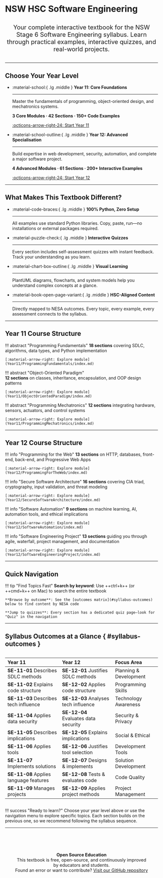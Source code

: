 # NSW HSC Software Engineering

<div style="text-align: center; margin: 2rem 0;">
  <p style="font-size: 1.25rem; color: var(--md-default-fg-color--light); max-width: 800px; margin: 0 auto;">
    Your complete interactive textbook for the NSW Stage 6 Software Engineering syllabus. Learn through practical examples, interactive quizzes, and real-world projects.
  </p>
</div>

---

## Choose Your Year Level

<div class="grid cards" markdown>

- :material-school:{ .lg .middle } __Year 11: Core Foundations__

    ---

    Master the fundamentals of programming, object-oriented design, and mechatronics systems.

    __3 Core Modules · 42 Sections · 150+ Code Examples__

    [:octicons-arrow-right-24: Start Year 11](Year11/ProgrammingFundamentals/index.md)

- :material-school-outline:{ .lg .middle } __Year 12: Advanced Specialisation__

    ---

    Build expertise in web development, security, automation, and complete a major software project.

    __4 Advanced Modules · 61 Sections · 200+ Interactive Examples__

    [:octicons-arrow-right-24: Start Year 12](Year12/ProgrammingForTheWeb/index.md)

</div>

---

## What Makes This Textbook Different?

<div class="grid cards" markdown>

- :material-code-braces:{ .lg .middle } __100% Python, Zero Setup__

    ---

    All examples use standard Python libraries. Copy, paste, run—no installations or external packages required.

- :material-puzzle-check:{ .lg .middle } __Interactive Quizzes__

    ---

    Every section includes self-assessment quizzes with instant feedback. Track your understanding as you learn.

- :material-chart-box-outline:{ .lg .middle } __Visual Learning__

    ---

    PlantUML diagrams, flowcharts, and system models help you understand complex concepts at a glance.

- :material-book-open-page-variant:{ .lg .middle } __HSC-Aligned Content__

    ---

    Directly mapped to NESA outcomes. Every topic, every example, every assessment connects to the syllabus.

</div>

---

## Year 11 Course Structure

<div class="grid" markdown>

!!! abstract "Programming Fundamentals"
    __18 sections__ covering SDLC, algorithms, data types, and Python implementation

    [:material-arrow-right: Explore module](Year11/ProgrammingFundamentals/index.md)

!!! abstract "Object-Oriented Paradigm"  
    __12 sections__ on classes, inheritance, encapsulation, and OOP design patterns

    [:material-arrow-right: Explore module](Year11/ObjectOrientedParadigm/index.md)

!!! abstract "Programming Mechatronics"
    __12 sections__ integrating hardware, sensors, actuators, and control systems

    [:material-arrow-right: Explore module](Year11/ProgrammingMechatronics/index.md)

</div>

---

## Year 12 Course Structure

<div class="grid" markdown>

!!! info "Programming for the Web"
    __13 sections__ on HTTP, databases, front-end, back-end, and Progressive Web Apps

    [:material-arrow-right: Explore module](Year12/ProgrammingForTheWeb/index.md)

!!! info "Secure Software Architecture"
    __16 sections__ covering CIA triad, cryptography, input validation, and threat modeling

    [:material-arrow-right: Explore module](Year12/SecureSoftwareArchitecture/index.md)

!!! info "Software Automation"
    __9 sections__ on machine learning, AI, automation tools, and ethical implications

    [:material-arrow-right: Explore module](Year12/SoftwareAutomation/index.md)

!!! info "Software Engineering Project"
    __13 sections__ guiding you through agile, waterfall, project management, and documentation

    [:material-arrow-right: Explore module](Year12/SoftwareEngineeringProject/index.md)

</div>

---

## Quick Navigation

!!! tip "Find Topics Fast"
    __Search by keyword__: Use ++ctrl+k++ (or ++cmd+k++ on Mac) to search the entire textbook

    **Browse by outcome**: See the [outcomes matrix](#syllabus-outcomes) below to find content by NESA code

    **Jump to quizzes**: Every section has a dedicated quiz page—look for "Quiz" in the navigation

---

## Syllabus Outcomes at a Glance { #syllabus-outcomes }

<div style="overflow-x: auto;">

| Year 11 | Year 12 | Focus Area |
|:--------|:--------|:-----------|
| __SE-11-01__ Describes SDLC methods | __SE-12-01__ Justifies SDLC methods | Planning & Development |
| __SE-11-02__ Explains code structure | __SE-12-02__ Applies code structure | Programming Skills |
| __SE-11-03__ Describes tech influence | __SE-12-03__ Analyses tech influence | Technology Awareness |
| __SE-11-04__ Applies data security | __SE-12-04__ Evaluates data security | Security & Privacy |
| __SE-11-05__ Describes implications | __SE-12-05__ Explains implications | Social & Ethical |
| __SE-11-06__ Applies tools | __SE-12-06__ Justifies tool selection | Development Tools |
| __SE-11-07__ Implements solutions | __SE-12-07__ Designs & implements | Solution Development |
| __SE-11-08__ Applies language features | __SE-12-08__ Tests & evaluates code | Code Quality |
| __SE-11-09__ Manages projects | __SE-12-09__ Applies project methods | Project Management |

</div>

!!! success "Ready to learn?"
    Choose your year level above or use the navigation menu to explore specific topics. Each section builds on the previous one, so we recommend following the syllabus sequence.

---

<div style="text-align: center; margin: 3rem 0; padding: 2rem; background: var(--md-default-fg-color--lightest); border-radius: 8px;">
  <p style="font-size: 0.9rem; color: var(--md-default-fg-color--light); margin: 0;">
    <strong>Open Source Education</strong><br>
    This textbook is free, open-source, and continuously improved by educators and students.<br>
    Found an error or want to contribute? <a href="https://github.com/Eatham532/Software-Engineering-HSC-Textbook" target="_blank">Visit our GitHub repository</a>
  </p>
</div>
